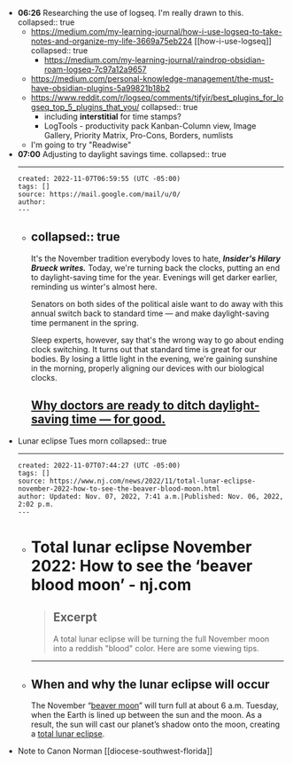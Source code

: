 - **06:26** Researching the use of logseq. I'm really drawn to this.
  collapsed:: true
	- https://medium.com/my-learning-journal/how-i-use-logseq-to-take-notes-and-organize-my-life-3669a75eb224 [[how-i-use-logseq]]
	  collapsed:: true
		- https://medium.com/my-learning-journal/raindrop-obsidian-roam-logseq-7c97a12a9657
	- https://medium.com/personal-knowledge-management/the-must-have-obsidian-plugins-5a99821b18b2
	- https://www.reddit.com/r/logseq/comments/tjfyir/best_plugins_for_logseq_top_5_plugins_that_you/
	  collapsed:: true
		- including **interstitial** for time stamps?
		- LogTools - productivity pack
		  Kanban-Column view, Image Gallery, Priority Matrix, Pro-Cons, Borders, numlists
	- I'm going to try "Readwise"
- **07:00**  Adjusting to daylight savings time.
  collapsed:: true
	- ---
	  created: 2022-11-07T06:59:55 (UTC -05:00)
	  tags: []
	  source: https://mail.google.com/mail/u/0/
	  author: 
	  ---
	- collapsed:: true
	  ---
	  It's the November tradition everybody loves to hate, ***Insider's Hilary Brueck writes.*** Today, we're turning back the clocks, putting an end to daylight-saving time for the year. Evenings will get darker earlier, reminding us winter's almost here. 
	  
	  Senators on both sides of the political aisle want to do away with this annual switch back to standard time — and make daylight-saving time permanent in the spring. 
	  
	  Sleep experts, however, say that's the wrong way to go about ending clock switching. It turns out that standard time is great for our bodies. By losing a little light in the evening, we're gaining sunshine in the morning, properly aligning our devices with our biological clocks. 
	  
	  [**Why doctors are ready to ditch daylight-saving time — for good.**](https://link.insider.com/click/29597984.778280/aHR0cHM6Ly93d3cuaW5zaWRlci5jb20vZW5kLWRheWxpZ2h0LXNhdmluZy10aW1lLW5vdC1pbi1saW5lLWNpcmNhZGlhbi1yaHl0aG0tZG9jdG9ycy0yMDIyLTExP25yX2VtYWlsX3JlZmVyZXI9MSZ1dG1fc291cmNlPVNhaWx0aHJ1JnV0bV9tZWRpdW09ZW1haWwmdXRtX2NvbnRlbnQ9QklQcmltZV9TdW5kYXk/62fa1f8baaa99ddb440c9306D7e323b7c)
		-
- Lunar eclipse Tues morn
  collapsed:: true
	- ---
	  created: 2022-11-07T07:44:27 (UTC -05:00)
	  tags: []
	  source: https://www.nj.com/news/2022/11/total-lunar-eclipse-november-2022-how-to-see-the-beaver-blood-moon.html
	  author: Updated: Nov. 07, 2022, 7:41 a.m.|Published: Nov. 06, 2022, 2:02 p.m.
	  ---
	- # Total lunar eclipse November 2022: How to see the ‘beaver blood moon’ - nj.com
	  
	  > ## Excerpt
	  > A total lunar eclipse will be turning the full November moon into a reddish "blood" color. Here are some viewing tips.
	  
	  ---
	- ## **When and why the lunar eclipse will occur**
	  
	  The November “[beaver moon](https://www.farmersalmanac.com/november-full-beaver-moon-17952)” will turn full at about 6 a.m. Tuesday, when the Earth is lined up between the sun and the moon. As a result, the sun will cast our planet’s shadow onto the moon, creating a [total lunar eclipse](https://www.space.com/total-lunar-eclipse-dress-rehearsal).
- Note to Canon Norman [[diocese-southwest-florida]]